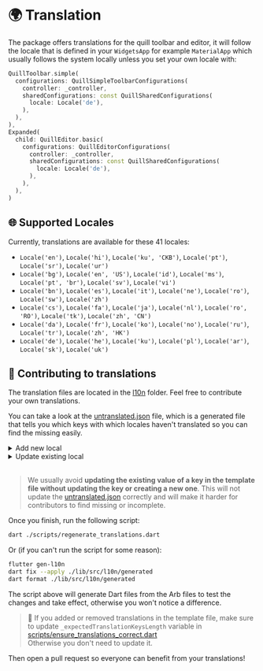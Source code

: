 # 🌍 Translation

The package offers translations for the quill toolbar and editor, it will follow the locale that is defined in
your `WidgetsApp` for example `MaterialApp` which usually follows the system locally unless you set your own locale
with:

```dart
QuillToolbar.simple(
  configurations: QuillSimpleToolbarConfigurations(
    controller: _controller,
    sharedConfigurations: const QuillSharedConfigurations(
      locale: Locale('de'),
    ),
  ),
),
Expanded(
  child: QuillEditor.basic(
    configurations: QuillEditorConfigurations(
      controller: _controller,
      sharedConfigurations: const QuillSharedConfigurations(
        locale: Locale('de'),
      ),
    ),
  ),
)
```

## 🌐 Supported Locales

Currently, translations are available for these 41 locales:

* `Locale('en')`, `Locale('hi')`, `Locale('ku', 'CKB')`, `Locale('pt')`, `Locale('sr')`, `Locale('ur')`
* `Locale('bg')`, `Locale('en', 'US')`, `Locale('id')`, `Locale('ms')`, `Locale('pt', 'br')`, `Locale('sv')`, `Locale('vi')`
* `Locale('bn')`, `Locale('es')`, `Locale('it')`, `Locale('ne')`, `Locale('ro')`, `Locale('sw')`, `Locale('zh')`
* `Locale('cs')`, `Locale('fa')`, `Locale('ja')`, `Locale('nl')`, `Locale('ro', 'RO')`, `Locale('tk')`, `Locale('zh', 'CN')`
* `Locale('da')`, `Locale('fr')`, `Locale('ko')`, `Locale('no')`, `Locale('ru')`, `Locale('tr')`, `Locale('zh', 'HK')`
* `Locale('de')`, `Locale('he')`, `Locale('ku')`, `Locale('pl')`, `Locale('ar')`, `Locale('sk')`, `Locale('uk')`

## 📌 Contributing to translations

The translation files are located in the [l10n](../lib/src/l10n/) folder. Feel free to contribute your own translations.

You can take a look at the [untranslated.json](../lib/src/l10n/untranslated.json) file, which is a generated file that
tells you which keys with which locales haven't translated so you can find the missing easily.

<details>
<summary>Add new local</summary>

1. Create a new file in [l10n](../lib/src/l10n/) folder, with the following name`quill_${localName}.arb` for
   example `quill_de.arb`

2. Copy the [Arb Template](../lib/src/l10n/quill_en.arb) file and paste it into your new file, replace the values with
   your translations

3. Update [Supported Locales](#supported-locales) section in this page to update the supported translations for both the
   number and the list

</details>

<details>
<summary>Update existing local</summary>

1. Navigate to [l10n](../lib/src/l10n/) folder

2. Find the existing local, let's say you want to update the Korean translations, it will be `quill_ko.arb`

3. Use [untranslated.json](../lib/src/l10n/untranslated.json) as a reference to find missing, update or add what you
   want
   to translate.

</details>
<br>

> We usually avoid **updating the existing value of a key in the template file without updating the key or creating a new
one**.
> This will not update the [untranslated.json](../lib/src/l10n/untranslated.json) correctly and will make it harder
for contributors to find missing or incomplete.

Once you finish, run the following script:

```bash
dart ./scripts/regenerate_translations.dart
```

Or (if you can't run the script for some reason):

```bash
flutter gen-l10n
dart fix --apply ./lib/src/l10n/generated
dart format ./lib/src/l10n/generated
```

The script above will generate Dart files from the Arb files to test the changes and take effect, otherwise you
won't notice a difference.

> 🔧 If you added or removed translations in the template file, make sure to update `_expectedTranslationKeysLength`
> variable in [scripts/ensure_translations_correct.dart](../scripts/ensure_translations_correct.dart) <br>
> Otherwise you don't need to update it.

Then open a pull request so everyone can benefit from your translations!
